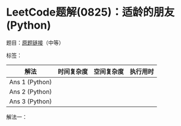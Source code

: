 # LeetCode题解(0825)：适龄的朋友(Python)

题目：[原题链接](https://leetcode-cn.com/problems/friends-of-appropriate-ages/)（中等）

标签：

| 解法           | 时间复杂度 | 空间复杂度 | 执行用时 |
| -------------- | ---------- | ---------- | -------- |
| Ans 1 (Python) |            |            |          |
| Ans 2 (Python) |            |            |          |
| Ans 3 (Python) |            |            |          |

解法一：

